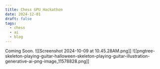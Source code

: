 ```yaml
---
title: Chess GPU Hackathon
date: 2024-12-01
draft: false
tags:
  - chess
  - ai
  - blog
---
```

Coming Soon.
![[Screenshot 2024-10-09 at 10.45.28AM.png]]
![[pngtree-skeleton-playing-guitar-halloween-skeleton-playing-guitar-illustration-generative-ai-png-image_11578828.png]]